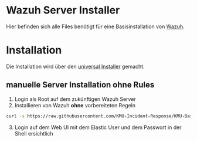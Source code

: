 # Wazuh Server Installer
Hier befinden sich alle Files benötigt für eine Basisinstallation von [Wazuh](https://wazuh.com/).

# Installation
Die Installation wird über den [universal Installer](../universal_installer/README.md#Installation) gemacht.

## manuelle Server Installation ohne Rules
1. Login als Root auf dem zukünftigen Wazuh Server
2. Installieren von Wazuh **ohne** vorbereiteten Regeln
``` bash 
curl -s https://raw.githubusercontent.com/KMU-Incident-Response/KMU-Basis-Logging/main/universal_installer/installer.sh | bash -s -- -n
```
3. Login auf dem Web UI mit dem Elastic User und dem Passwort in der Shell ersichtlich
